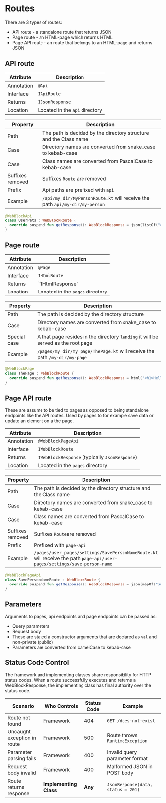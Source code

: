 # Routes

There are 3 types of routes:

- API route - a standalone route that returns JSON
- Page route - an HTML-page which returns HTML
- Page API route - an route that belongs to an HTML-page and returns JSON

## API route

| Attribute  | Description                    |
|------------|--------------------------------|
| Annotation | `@Api`                         |
| Interface  | `IApiRoute`                    |
| Returns    | `IJsonResponse`                |
| Location   | Located in the `api` directory |

| Property         | Description                                                                 |
|------------------|-----------------------------------------------------------------------------|
| Path             | The path is decided by the directory structure and the Class name           |
| Case             | Directory names are converted from snake_case to kebab-case                 |
| Case             | Class names are converted from PascalCase to kebab-case                     |
| Suffixes removed | Suffixes `Route` are removed                                                |
| Prefix           | Api paths are prefixed with `api`                                           |
| Example          | `/api/my_dir/MyPersonRoute.kt` will receive the path `api/my-dir/my-person` |

```kotlin
@WebBlockApi
class UserPets : WebBlockRoute {
  override suspend fun getResponse(): WebBlockResponse = json(listOf("cat", "dog"))
}
```

## Page route

| Attribute  | Description                      |
|------------|----------------------------------|
| Annotation | `@Page`                          |
| Interface  | `IHtmlRoute`                     |
| Returns    | ``IHtmlResponse`                 |
| Location   | Located in the `pages` directory |

| Property     | Description                                                                       |
|--------------|-----------------------------------------------------------------------------------|
| Path         | The path is decided by the directory structure                                    |
| Case         | Directory names are converted from snake_case to kebab-case                       |
| Special case | A that page resides in the directory `landing` it will be served as the root page |
| Example      | `/pages/my_dir/my_page/ThePage.kt` will receive the path `/my-dir/my-page`        |

```kotlin
@WebBlockPage
class ThePage : WebBlockRoute {
  override suspend fun getResponse(): WebBlockResponse = html("<h1>Hello</h1>")
}
```

## Page API route

These are assume to be tied to pages as opposed to being standalone endpoints like the API routes.
Used by pages to for example save data or update an element on a the page.

| Attribute  | Description                                    |
|------------|------------------------------------------------|
| Annotation | `@WebBlockPageApi`                             |
| Interface  | `IWebBlockRoute`                               |
| Returns    | `IWebBlockResponse` (typically `JsonResponse`) |
| Location   | Located in the `pages` directory               |

| Property         | Description                                                                                                               |
|------------------|---------------------------------------------------------------------------------------------------------------------------|
| Path             | The path is decided by the directory structure and the Class name                                                         |
| Case             | Directory names are converted from snake_case to kebab-case                                                               |
| Case             | Class names are converted from PascalCase to kebab-case                                                                   |
| Suffixes removed | Suffixes `Route`are removed                                                                                               |
| Prefix           | Prefixed with `page-api`                                                                                                  |
| Example          | `/pages/user_pages/settings/SavePersonNameRoute.kt` will receive the path `page-api/user-pages/settings/save-person-name` |

```kotlin
@WebBlockPageApi
class SavePersonNameRoute : WebBlockRoute {
  override suspend fun getResponse(): WebBlockResponse = json(mapOf("success" to true))
}
```

## Parameters

Arguments to pages, api endpoints and page endpoints can be passed as:

- Query parameters
- Request body
- These are stated a constructor arguments that are declared as `val` and non-private (public)
- Parameters are converted from camelCase to kebab-case

## Status Code Control

The framework and implementing classes share responsibility for HTTP status codes. When a route successfully executes
and returns a WebBlockResponse, the implementing class has final authority over the status code.

| Scenario                    | Who Controls           | Status Code | Example                            |
|-----------------------------|------------------------|-------------|------------------------------------|
| Route not found             | Framework              | 404         | `GET /does-not-exist`              |
| Uncaught exception in route | Framework              | 500         | Route throws `RuntimeException`    |
| Parameter parsing fails     | Framework              | 400         | Invalid query parameter format     |
| Request body invalid        | Framework              | 400         | Malformed JSON in POST body        |
| Route returns response      | **Implementing Class** | **Any**     | `JsonResponse(data, status = 201)` |
